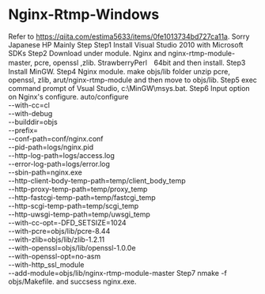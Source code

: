 # Nginx-Rtmp-Windows
Refer to <https://qiita.com/estima5633/items/0fe1013734bd727ca11a>.  Sorry Japanese HP
Mainly Step
Step1 Install Visual Studio 2010 with Microsoft SDKs
Step2 Download under module.
      Nginx and nginx-rtmp-module-master, pcre, openssl ,zlib.
      StrawberryPerl　64bit and then install.
Step3 Install MinGW.
Step4 Nginx module. make objs/lib folder
      unzip pcre, openssl, zlib, arut/nginx-rtmp-module and then move to objs/lib.
Step5 exec command prompt of Vsual Studio, c:\MinGW\msys.bat.
Step6 Input option on Nginx's configure.
        auto/configure \
        --with-cc=cl \
        --with-debug \
        --builddir=objs \
        --prefix= \
        --conf-path=conf/nginx.conf \
        --pid-path=logs/nginx.pid \
        --http-log-path=logs/access.log \
        --error-log-path=logs/error.log \
        --sbin-path=nginx.exe \
        --http-client-body-temp-path=temp/client_body_temp \
        --http-proxy-temp-path=temp/proxy_temp \
        --http-fastcgi-temp-path=temp/fastcgi_temp \
        --http-scgi-temp-path=temp/scgi_temp \
        --http-uwsgi-temp-path=temp/uwsgi_temp \
        --with-cc-opt=-DFD_SETSIZE=1024 \
        --with-pcre=objs/lib/pcre-8.44 \
        --with-zlib=objs/lib/zlib-1.2.11 \
        --with-openssl=objs/lib/openssl-1.0.0e \
        --with-openssl-opt=no-asm \
        --with-http_ssl_module \
        --add-module=objs/lib/nginx-rtmp-module-master
Step7 nmake -f objs/Makefile. and succsess nginx.exe.
